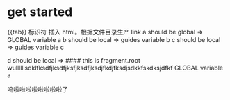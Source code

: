 # get started

{{tab}} 标识符 插入 html。根据文件目录生产 link
a should be global => GLOBAL variable a
b should be local => guides variable b
c should be local => guides variable c

d should be local => #### this is fragment.root wullllllsdklfksdfjksdfjksfjksdfjksdjfkdjfksdjsdkkfskdksjdfkf
GLOBAL variable a

呜啦啦啦啦啦啦啦啦了
